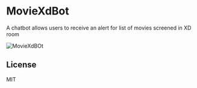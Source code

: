 # MovieXdBot

A chatbot allows users to receive an alert for list of movies screened in XD room

![MovieXdBOt](https://user-images.githubusercontent.com/52568892/76909916-9e56aa00-687a-11ea-8bde-50156ba811cd.jpg)


## License
MIT
